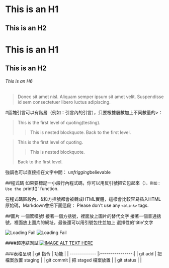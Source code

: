This is an H1
=============

This is an H2
-------------

# This is an H1

## This is an H2

###### This is an H6

> Donec sit amet nisl. Aliquam semper ipsum sit amet velit. Suspendisse
id sem consectetuer libero luctus adipiscing.

#區塊引言可以有階層（例如：引言內的引言），只要根據層數加上不同數量的>：
>This is the first level of quoting(testing).
>>This is nested blockquote.
>Back to the first level.

> This is the first level of quoting.
>
> > This is nested blockquote.
>
> Back to the first level.
> 
> 
強調也可以直接插在文字中間：
un*frigging*believable

##程式碼
如果要標記一小段行內程式碼，你可以用反引號把它包起來（`），例如：
Use the `printf()` function.

在程式碼區段內，&和方括號都會被轉成HTML實體，這樣會比較容易插入HTML原始碼，Markdown會把下面這段：
Please don't use any `<blink>` tags.

##圖片
一個驚嘆號!
接著一個方括號，裡面放上圖片的替代文字
接著一個普通括號，裡面放上圖片的網址，最後還可以用引號包住並加上 選擇性的'title'文字

![Loading Fail](https://s.yimg.com/xd/api/res/1.2/KW6nW59qHyWajAlXlAliDA--/YXBwaWQ9eXR3YXVjdGlvbnNlcnZpY2U7aD00MDA7cT04NTtyb3RhdGU9YXV0bzt3PTQwMA--/http://nevec-img.zenfs.com/prod/tw_ec05-7/5351ef81-1b6c-4422-ba01-d051d8a72607.jpg)
![Loading Fail](http://img2.a0bi.com/upload/ttq/20150301/1425192535736.jpg "doramon")

####超連結測試
[![IMAGE ALT TEXT HERE](http://img.youtube.com/vi/YOUTUBE_VIDEO_ID_HERE/0.jpg)](http://www.youtube.com/watch?v=YOUTUBE_VIDEO_ID_HERE)

###表格呈現
| git 指令       | 功能              |
| ------------- |:----------------:|
| git add       | 把檔案放置 staging |
| git commit    | 把 staged 檔案放置 |
| git status    |                  |








> 
> 
> 
> 
> 
> 
> 